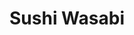 ---
layout: place
title: "Sushi Wasabi"
permalink: /california/tustin/sushi-wasabi.html
stateAbbr: CA
stateName: California
cityName: Tustin
seo:
  name: "Sushi Wasabi"
  type: Restaurant
  links: null
description: "Sushi Wasabi serves delicious sushi in Tustin, California. Try fresh Japanese dishes for a great dining experience. "
place_id: ChIJBab9wOPb3IARqCE0Y2YgBhg
photos:
  - name: >-
      places/ChIJBab9wOPb3IARqCE0Y2YgBhg/photos/AeeoHcIqjzNGkw1vB3qSrjwnH6b856z94TJWcBgyYmRNeW3DEKoH8FCRmarjrk9WGewhnubkeRZEbTbjBvzAWjYKxL9DRkiao0vbIq5BJOTOOX1cST6lMZOeCoJfdQsoowN2d7ZOJNabetMfrhmpoqw0xxyJlvjJ2Z19DdylUAW-EH1fI2_ouFmTm0ebUNdpwGFkNA6mT-MKfru_v8F1xb4EW6K0qEzM_KKqpVCijwjc6ta4KV4a_yin3pDMWheOIMvgzBrmU9-C_9MveiqatvpV9moC_UExi1deIPd0DPfyzZQZJ2n6TA2BITwcKyQtZf0n6TD-i02_fzN8k-fuw-TuMBGMnpH3Mb1IMW6JdndiWVkEb4GDYg8kNvf7W7E0JVL1yIcR66qYnwWX8mzJF8k7kGD8C5kt609jR8Se_eAm-0Q
    widthPx: 4080
    heightPx: 3072
    authorAttributions:
      - displayName: Dawson Jung
        uri: https://maps.google.com/maps/contrib/104196418963856624469
        photoUri: >-
          https://lh3.googleusercontent.com/a-/ALV-UjWdDvzUwRPyX-j-z5Fdwqax9xra5y22y3Lg-25HHgX71FeLYI54-Q=s100-p-k-no-mo
    flagContentUri: >-
      https://www.google.com/local/imagery/report/?cb_client=maps_api_places.places_api&image_key=!1e10!2sCIHM0ogKEICAgID2lO3IaA&hl=en-US
    googleMapsUri: >-
      https://www.google.com/maps/place//data=!3m4!1e2!3m2!1sCIHM0ogKEICAgID2lO3IaA!2e10!4m2!3m1!1s0x80dcdbe3c0fda605:0x18062066633421a8
  - name: >-
      places/ChIJBab9wOPb3IARqCE0Y2YgBhg/photos/AeeoHcJeg00_MWueA3GneogjMbSzyI-ooiMU6EW1pyXDHoVp_JvkZTv4h0wwgWdxAJoaoOe0KLJNO3i2yy1RySorXh7mjdqiYw_gqLZFMcNr1SOSL8KlgaBiGjwxANQyFYt1JKOcLm7I09FLiR5KokFw1jWgdHJhXbhHVLPln_ATmq0vRG3dpQoFz7Q5aq2OhFT6LRx7tV46LPxYmJTHF4YQyFvECxOEbJr-2VPqJCe5AADIHCpA8AMH7fc_hpqrPAY-OwzpVEUea4NYfjCrV_IGIrvY22rJWl3jpMMUlLAet9JvQA
    widthPx: 503
    heightPx: 402
    authorAttributions:
      - displayName: Sushi Wasabi
        uri: https://maps.google.com/maps/contrib/115570416920313588458
        photoUri: >-
          https://lh3.googleusercontent.com/a-/ALV-UjXu1U_p_yrn7wUuVGIEJqgztrX_UNpqFoRHhC-aCzwWnlM5WEk=s100-p-k-no-mo
    flagContentUri: >-
      https://www.google.com/local/imagery/report/?cb_client=maps_api_places.places_api&image_key=!1e10!2sAF1QipNMXBCrU89Hnb1i1ATuZwYRs7NBCBYuiNKuiuB5&hl=en-US
    googleMapsUri: >-
      https://www.google.com/maps/place//data=!3m4!1e2!3m2!1sAF1QipNMXBCrU89Hnb1i1ATuZwYRs7NBCBYuiNKuiuB5!2e10!4m2!3m1!1s0x80dcdbe3c0fda605:0x18062066633421a8
  - name: >-
      places/ChIJBab9wOPb3IARqCE0Y2YgBhg/photos/AeeoHcKpJ5mWvSJMI4vZBJYxH7M9LOjP10vh6IGTn0aSBFy-H5famGRL8cXuy6mqmMVvxVZ3KEmdswNkj51ASIR-Xmaj875EtezbkWWWk9_oDIz49cC51yJreW5tZgF5ktQVjM4KswhFjLmdC1qj5K0LLaONbeoyRWU2HZE9QDlDJ-cHozEM0V_V8Y0xFkqVDefOUAORkd_ULMGKhxZZJzkO8havrF5uQFHB8hWfWlq7c8rf6Dsk6MEOau8n93bS3jFm7yWftg-5SP1HTmFX1ZZN3FsxkuolmQABdv7jQvrrEB2bKQ
    widthPx: 591
    heightPx: 333
    authorAttributions:
      - displayName: Sushi Wasabi
        uri: https://maps.google.com/maps/contrib/115570416920313588458
        photoUri: >-
          https://lh3.googleusercontent.com/a-/ALV-UjXu1U_p_yrn7wUuVGIEJqgztrX_UNpqFoRHhC-aCzwWnlM5WEk=s100-p-k-no-mo
    flagContentUri: >-
      https://www.google.com/local/imagery/report/?cb_client=maps_api_places.places_api&image_key=!1e10!2sAF1QipNbsDx52hLge6q_wPJ_kgqEy1hRDKZkDVztUcUe&hl=en-US
    googleMapsUri: >-
      https://www.google.com/maps/place//data=!3m4!1e2!3m2!1sAF1QipNbsDx52hLge6q_wPJ_kgqEy1hRDKZkDVztUcUe!2e10!4m2!3m1!1s0x80dcdbe3c0fda605:0x18062066633421a8
  - name: >-
      places/ChIJBab9wOPb3IARqCE0Y2YgBhg/photos/AeeoHcJJ7Dhh1gxKmmTMvnURy13nhWlwcbhC86Vt_jN7rohXr7jYwMBdTIGiZ6erUIMPZ2Y2UHI4rBWusL5AV4qTWRqN5fImNcPwT9-PgqxX8Oqa6SbMf9-UAIL6LHxAHY-HiOUD6RyhEUS8fanHgThErn75K08bRkdoAPqyQBfW0jLwIlyhWnZnS3HwYMxoAkTX5DhXKFm2xELDavA3TDZPJ_YLJDmrn4OQQP1ogEgWgO6B6jq50iq1DXq1xazRV2lf2h_wFGCj5t3Xmcg2FLA_q5B_fvYKQkE1E3amKepdYn_ULl6aytfS0vyuGd18kv1VqU9S4hH7VR90nSBcvpy6GfgKsm53i78PO9Pi2o4BxRlfCm_fq__5p3pMWptsK9P5TjERifCmEQ2h2S6rSe2N05VCJqt5L51BkgJX5j4eGmeYH6M
    widthPx: 2992
    heightPx: 2992
    authorAttributions:
      - displayName: Diane Hoang
        uri: https://maps.google.com/maps/contrib/113863675118800617055
        photoUri: >-
          https://lh3.googleusercontent.com/a-/ALV-UjXWOveYi6IFggoZ8a8P_jetkmwg9DwTx4Ra_xkQz6b_ygem5lTFyw=s100-p-k-no-mo
    flagContentUri: >-
      https://www.google.com/local/imagery/report/?cb_client=maps_api_places.places_api&image_key=!1e10!2sCIHM0ogKEICAgICdtsWvuQE&hl=en-US
    googleMapsUri: >-
      https://www.google.com/maps/place//data=!3m4!1e2!3m2!1sCIHM0ogKEICAgICdtsWvuQE!2e10!4m2!3m1!1s0x80dcdbe3c0fda605:0x18062066633421a8
  - name: >-
      places/ChIJBab9wOPb3IARqCE0Y2YgBhg/photos/AeeoHcKBjQjHmnsC6PCt1fDiPdIOPQ4qPTzYqzVPdAKBojFHdtRztpEbxzA1R11ZcJtRhzJp_bSFKavoHxXyuk7icaDeMu1w171BFTbN4xweuk9OQSdvXqC0VwpazrespWbxn3QP4HmxKCeBJjZ2vNUJor7OEdMeyWSZfDtG9HRJqa925FPcA7aye8JCAOO92bgxmS3ZQ0HkGP76xI_Kl8OH7DAEbENebOWqWrnsaD9EnF_Sjt7Q_CIIjd0JKTrV9OQ4T5eP2Hncv8HmaRpF_93UroAIfqq-7Tth9aKC4rzvtd2_zPgfDk8zxNDueCJE5PEPseErWQCNkmMKKdsBO9_Z_0G8kKUC2x8roMIwBZPSgtnntvNabORTTidMobfp5wIzjnbnNAbzWTGQyShv0qc7v1pNfDVAz83CSFdYZ2bF5gcvOK7B
    widthPx: 3000
    heightPx: 4000
    authorAttributions:
      - displayName: Em Liu
        uri: https://maps.google.com/maps/contrib/107523643923041594431
        photoUri: >-
          https://lh3.googleusercontent.com/a/ACg8ocKNJ-JUQSvfrneq2MGlcbvrTTPV_Qn34KXT-xSLwAnCGvkxd0Mm=s100-p-k-no-mo
    flagContentUri: >-
      https://www.google.com/local/imagery/report/?cb_client=maps_api_places.places_api&image_key=!1e10!2sCIHM0ogKEICAgIDxt6XmnAE&hl=en-US
    googleMapsUri: >-
      https://www.google.com/maps/place//data=!3m4!1e2!3m2!1sCIHM0ogKEICAgIDxt6XmnAE!2e10!4m2!3m1!1s0x80dcdbe3c0fda605:0x18062066633421a8
  - name: >-
      places/ChIJBab9wOPb3IARqCE0Y2YgBhg/photos/AeeoHcLqDhccE1UNjfuqwEk3EnPb4Z62eXo6sgQLMx0r-qmDXaje3_B7GLlWpdLtqslHwi8bvZkRvU-qFBJZchaOSB1YT6z_D5KoKFb80eMSoJ9Ei-FxuvEPglJun6ouWaN_vaew18uBesHyfRXkqGJw_QrlBbWcs_vMa7NJJDzOT9lo8fr8f6asSgV_vbEQYWSHXSxp6wItvgGaWEbE08Y6Z3SqImD4bhdrbgI2sU4rmCENTmn01d91n1nYfLQbOwoxxPMvGb4P3SuJFgXF76wkjfP7OuZEaUZ_sTgR8l5-3fBDWcEKwbHIEwvIv8KiY9Aeclta7Dpn0g220cJqKwQFbHFz1pgrSKUKsi0EitpfNWFHcg4y3660nwx3xli3nb9jDF0XT6mAMpnI9QVv0VWZd7VdwWSF5fKDaeEzGP3DDK0
    widthPx: 2268
    heightPx: 4032
    authorAttributions:
      - displayName: Jennifer Chang
        uri: https://maps.google.com/maps/contrib/105553619561331369265
        photoUri: >-
          https://lh3.googleusercontent.com/a/ACg8ocJinrae3rgo7pF7iPYKcHHNQngMN631EU6fw1BW1uoPgFXmZHGh=s100-p-k-no-mo
    flagContentUri: >-
      https://www.google.com/local/imagery/report/?cb_client=maps_api_places.places_api&image_key=!1e10!2sCIHM0ogKEICAgID7rc6iSw&hl=en-US
    googleMapsUri: >-
      https://www.google.com/maps/place//data=!3m4!1e2!3m2!1sCIHM0ogKEICAgID7rc6iSw!2e10!4m2!3m1!1s0x80dcdbe3c0fda605:0x18062066633421a8
  - name: >-
      places/ChIJBab9wOPb3IARqCE0Y2YgBhg/photos/AeeoHcJpUfkiKE1aR0L5EZYdkXZDRq3dXLkY1f_Iu5McF_2NYVVtzJxZyv6iPoS5fJ203_MywZ0PAcErX3QyBjk73DG77QmSlBHaIRnU9dsl6aKXlYxhtXe8LhuSGzLTgThaM38Jc6KnJW3H-ALCwGe0x9NMFu1oGJ0-YJEjv0FIcw0gP3iBJdfYiysuBcMErU8XjVnPUm5a7_SbnFySo-IlVq9fwsVqtgzINCiShtmkgmd8I90kkUkxA-0CcS3UyR1Fpp245kTiqiRwcCTuveKB1RInZMQNUAqWqIeDzTH8JBxkAg
    widthPx: 2364
    heightPx: 1773
    authorAttributions:
      - displayName: Sushi Wasabi
        uri: https://maps.google.com/maps/contrib/115570416920313588458
        photoUri: >-
          https://lh3.googleusercontent.com/a-/ALV-UjXu1U_p_yrn7wUuVGIEJqgztrX_UNpqFoRHhC-aCzwWnlM5WEk=s100-p-k-no-mo
    flagContentUri: >-
      https://www.google.com/local/imagery/report/?cb_client=maps_api_places.places_api&image_key=!1e10!2sAF1QipOcnNXH29TH8SUjeeCOziPSlkF8YHj1tW0wYeNy&hl=en-US
    googleMapsUri: >-
      https://www.google.com/maps/place//data=!3m4!1e2!3m2!1sAF1QipOcnNXH29TH8SUjeeCOziPSlkF8YHj1tW0wYeNy!2e10!4m2!3m1!1s0x80dcdbe3c0fda605:0x18062066633421a8
  - name: >-
      places/ChIJBab9wOPb3IARqCE0Y2YgBhg/photos/AeeoHcLUH_bKWMV9zleLOl6tvdw5sJhcLsJvHlPTnkmFKeiVQzQB26krXZoo3PWLCJhHwmNcW257-_tlefqRz1WoUJxQQxCJ7LLb-m-BPN8pEVP2HDuKVQIOqbdBVa3uD26B1ZYHOACT15yILo7bCx094wMawBT4R3iAe4nk6kl4Pq4wEpMyZ6lFRN6qxJZrgGb-EfKCv1t80uDhF4dnqZ3AhR_0DdU4kBmbzVjFonjjIxu5HenkHg9-anxOboqL4n4FjAKVw7jWSfIT2CsE-4qJuYkQMvkjF6BFIW8mqHHkbmuDzp035BEne51mF_gaYIXmg49Mw0prMwmzbicLTIgXFdUawnmXaasUWZ035d9YHEYTT301_BlTRggu65mPybywfcMrHA7OGSqgUIRVYBqLT8VUTN8a0MOyhfTO7BAN6jyQHZeX
    widthPx: 4000
    heightPx: 3000
    authorAttributions:
      - displayName: Em Liu
        uri: https://maps.google.com/maps/contrib/107523643923041594431
        photoUri: >-
          https://lh3.googleusercontent.com/a/ACg8ocKNJ-JUQSvfrneq2MGlcbvrTTPV_Qn34KXT-xSLwAnCGvkxd0Mm=s100-p-k-no-mo
    flagContentUri: >-
      https://www.google.com/local/imagery/report/?cb_client=maps_api_places.places_api&image_key=!1e10!2sCIHM0ogKEICAgIDxt6Xm3AE&hl=en-US
    googleMapsUri: >-
      https://www.google.com/maps/place//data=!3m4!1e2!3m2!1sCIHM0ogKEICAgIDxt6Xm3AE!2e10!4m2!3m1!1s0x80dcdbe3c0fda605:0x18062066633421a8
  - name: >-
      places/ChIJBab9wOPb3IARqCE0Y2YgBhg/photos/AeeoHcLGBZugGmAGmrs-w34C_pwq8WZ3Wv9Kdd9G4K2Z7SyGVKJueP5Pirl4EMtBbWip7O-1M_WC079u2ornFEQutVJpxfpLO_TvB6fz2BmMd6fRfbSGzxtWYDYfqdh5Ifnvh0TbPu0dL0UjRHROsUfcz5xanvHkNmF5irCZvqBykYfBiZrltHwAWePrfzbdpFUBiwcaYDJGq2sRiWiG8VMvU_hBrVeXsFlMRglvF_Qg5NA4r2C3iZOXBMbgTc1QRyD7J0US3mTEvbZR0GxPFLjPZBhrSHq6NwAHmvJsixX_SccHOQBrOyQRA4xH369UVJXu7_y-JziKMskGAvBQ9tQeLZWaU_yL6YmgzXR1ksTV-mVsQwjSBKCPatey-3lwD5qKAmpOWC9A-M1VJBxAcSarqf5tiM62V-CV76ojm9hB6QI
    widthPx: 3072
    heightPx: 4080
    authorAttributions:
      - displayName: Joseph Chien
        uri: https://maps.google.com/maps/contrib/104935158367233630451
        photoUri: >-
          https://lh3.googleusercontent.com/a-/ALV-UjVX5Mh_v5rgYfIA7sn5oSbT1FlZg4BCGWcOjSUHL1pVgTyKXfXSdA=s100-p-k-no-mo
    flagContentUri: >-
      https://www.google.com/local/imagery/report/?cb_client=maps_api_places.places_api&image_key=!1e10!2sCIHM0ogKEICAgICZjMmqIA&hl=en-US
    googleMapsUri: >-
      https://www.google.com/maps/place//data=!3m4!1e2!3m2!1sCIHM0ogKEICAgICZjMmqIA!2e10!4m2!3m1!1s0x80dcdbe3c0fda605:0x18062066633421a8
  - name: >-
      places/ChIJBab9wOPb3IARqCE0Y2YgBhg/photos/AeeoHcKRrwzymnRUmnlcIlAjOFtDia7ANF6q-VM3Ax2pbMc82J34NILbI6dbeWtTdmGt_vPEkTJ1CXAMnG4Pa99-hZP76u2mH_YqtB6DJYLJjkWMWZjmA88vZmVQdHMt4R6iFV_4ql5kf5ljOaQSUvt7Xokxq9CA1nXTSvYdey71f9NP8P9Zf-PPcYQhEwO32QPCWLwyCxAoCBD3dG6wmSh2K4kF0qWb1TgtPkCPAddQEB0jbfsLZySUUOyYk-X5FxlwqJWa7GhUV5ViHwPuLPgyqWo5DluJllMrZL3fwGKrffR4hDa2y0doonawSvcW_E09tUGlFQJZ594KnDFRk-RnCyOmHCApvNxvQ3IL0mh3cALESLH0NjaptkpBQagdAQpS-Q3Xa9eDpbdaWmsR6V7uCKqVlqgAaTy6cb7Dt3fOxeAaDjtA
    widthPx: 2268
    heightPx: 4032
    authorAttributions:
      - displayName: Jennifer Chang
        uri: https://maps.google.com/maps/contrib/105553619561331369265
        photoUri: >-
          https://lh3.googleusercontent.com/a/ACg8ocJinrae3rgo7pF7iPYKcHHNQngMN631EU6fw1BW1uoPgFXmZHGh=s100-p-k-no-mo
    flagContentUri: >-
      https://www.google.com/local/imagery/report/?cb_client=maps_api_places.places_api&image_key=!1e10!2sCIHM0ogKEICAgID7rc6i8wE&hl=en-US
    googleMapsUri: >-
      https://www.google.com/maps/place//data=!3m4!1e2!3m2!1sCIHM0ogKEICAgID7rc6i8wE!2e10!4m2!3m1!1s0x80dcdbe3c0fda605:0x18062066633421a8
address: 14460 Newport Ave E, Tustin, CA 92780, USA
street: 14460 Newport Ave E
city: Tustin
state: CA
zip: '92780'
country: USA
neighborhood: null
latitude: '33.732909'
longitude: '-117.826735'
accessibility_options:
  wheelchairAccessibleParking: true
  wheelchairAccessibleEntrance: true
  wheelchairAccessibleRestroom: true
  wheelchairAccessibleSeating: true
business_status: OPERATIONAL
name: Sushi Wasabi
google_maps_links:
  directionsUri: >-
    https://www.google.com/maps/dir//''/data=!4m7!4m6!1m1!4e2!1m2!1m1!1s0x80dcdbe3c0fda605:0x18062066633421a8!3e0
  placeUri: https://maps.google.com/?cid=1731106730893648296
  writeAReviewUri: >-
    https://www.google.com/maps/place//data=!4m3!3m2!1s0x80dcdbe3c0fda605:0x18062066633421a8!12e1
  reviewsUri: >-
    https://www.google.com/maps/place//data=!4m4!3m3!1s0x80dcdbe3c0fda605:0x18062066633421a8!9m1!1b1
  photosUri: >-
    https://www.google.com/maps/place//data=!4m3!3m2!1s0x80dcdbe3c0fda605:0x18062066633421a8!10e5
primary_type: Sushi Restaurant
opening_hours:
  regular: null
  current: null
secondary_opening_hours:
  regular:
    weekdayDescriptions: null
    type: null
  current:
    weekdayDescriptions: null
    type: null
phone: null
price_level: null
price_range: null
rating: null
rating_count: 0
website: null
reviews: null
parking_options: null
payment_options: null
allow_dogs: null
curbside_pickup: null
delivery: null
dine_in: null
good_for_children: null
good_for_groups: null
good_for_sports: null
live_music: null
menu_for_children: null
outdoor_seating: null
reservable: null
restroom: null
serves_beer: null
serves_breakfast: null
serves_brunch: null
serves_cocktails: null
serves_coffee: null
serves_dinner: null
serves_dessert: null
serves_lunch: null
serves_vegetarian_food: null
serves_wine: null
takeout: null
summary: null

---